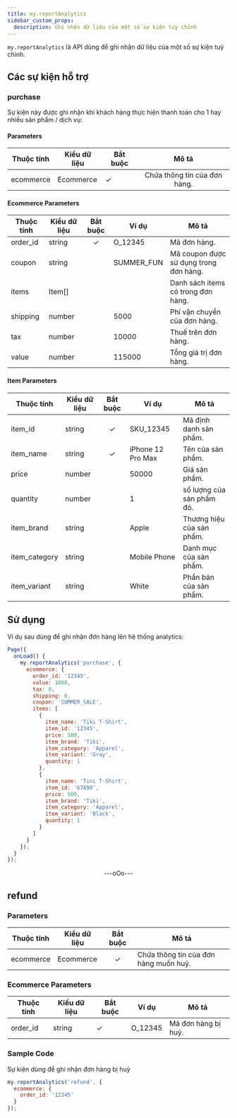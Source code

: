 ```yaml
---
title: my.reportAnalytics
sidebar_custom_props:
  description: Ghi nhận dữ liệu của một số sự kiện tuỳ chỉnh
---
```


`my.reportAnalytics` là API dùng để ghi nhận dữ liệu của một số sự kiện tuỳ chỉnh.

## Các sự kiện hỗ trợ

### purchase

Sự kiện này được ghi nhận khi khách hàng thực hiện thanh toán cho 1 hay nhiều sản phẩm / dịch vụ:

#### Parameters

| Thuộc tính | Kiểu dữ liệu | Bắt buộc |            Mô tả             |
| ---------- | ------------ | -------- | :--------------------------: |
| ecommerce  | Ecommerce    | ✓        | Chứa thông tin của đơn hàng. |

#### Ecommerce Parameters

| Thuộc tính | Kiểu dữ liệu | Bắt buộc | Ví dụ      | Mô tả                                  |
| ---------- | ------------ | :------: | ---------- | -------------------------------------- |
| order_id   | string       |    ✓     | O_12345    | Mã đơn hàng.                           |
| coupon     | string       |          | SUMMER_FUN | Mã coupon được sử dụng trong đơn hàng. |
| items      | Item[]       |          |            | Danh sách items có trong đơn hàng.     |
| shipping   | number       |          | 5000       | Phí vận chuyển của đơn hàng.           |
| tax        | number       |          | 10000      | Thuế trên đơn hàng.                    |
| value      | number       |          | 115000     | Tổng giá trị đơn hàng.                 |

#### Item Parameters

| Thuộc tính    | Kiểu dữ liệu | Bắt buộc | Ví dụ             | Mô tả                     |
| ------------- | ------------ | :------: | ----------------- | ------------------------- |
| item_id       | string       |    ✓     | SKU_12345         | Mã định danh sản phẩm.    |
| item_name     | string       |    ✓     | iPhone 12 Pro Max | Tên của sản phẩm.         |
| price         | number       |          | 50000             | Giá sản phẩm.             |
| quantity      | number       |          | 1                 | số lượng của sản phẩm đó. |
| item_brand    | string       |          | Apple             | Thương hiệu của sản phẩm. |
| item_category | string       |          | Mobile Phone      | Danh mục của sản phẩm.    |
| item_variant  | string       |          | White             | Phẩn bản của sản phẩm.    |

## Sử dụng

Ví dụ sau dùng để ghi nhận đơn hàng lên hệ thống analytics:

```js
Page({
  onLoad() {
    my.reportAnalytics('purchase', {
      ecommerce: {
        order_id: '12345',
        value: 1000,
        tax: 0,
        shipping: 0,
        coupon: 'SUMMER_SALE',
        items: [
          {
            item_name: 'Tiki T-Shirt',
            item_id: '12345',
            price: 500,
            item_brand: 'Tiki',
            item_category: 'Apparel',
            item_variant: 'Gray',
            quantity: 1
          },
          {
            item_name: 'Tini T-Shirt',
            item_id: '67890',
            price: 500,
            item_brand: 'Tiki',
            item_category: 'Apparel',
            item_variant: 'Black',
            quantity: 1
          }
        ]
      }
    });
  }
});
```

<div align="center"> ---oOo--- </div>

## refund

### Parameters

| Thuộc tính | Kiểu dữ liệu | Bắt buộc | Mô tả                                 |
| ---------- | ------------ | :------: | ------------------------------------- |
| ecommerce  | Ecommerce    |    ✓     | Chứa thông tin của đơn hàng muốn huỷ. |

### Ecommerce Parameters

| Thuộc tính | Kiểu dữ liệu | Bắt buộc | Ví dụ   | Mô tả               |
| ---------- | ------------ | -------- | ------- | ------------------- |
| order_id   | string       | ✓        | O_12345 | Mã đơn hàng bị huỷ. |

### Sample Code

Sự kiện dùng để ghi nhận đơn hàng bị huỷ

```js
my.reportAnalytics('refund', {
  ecommerce: {
    order_id: '12345'
  }
});
```

